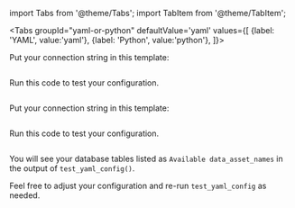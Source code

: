 import Tabs from '@theme/Tabs';
import TabItem from '@theme/TabItem';

<Tabs
  groupId="yaml-or-python"
  defaultValue='yaml'
  values={[
  {label: 'YAML', value:'yaml'},
  {label: 'Python', value:'python'},
  ]}>

<TabItem value="yaml">

Put your connection string in this template:

```yaml name="docs/docusaurus/docs/snippets/redshift_yaml_example.py datasource config"
```

Run this code to test your configuration.

```python name="docs/docusaurus/docs/snippets/redshift_yaml_example.py test datasource config"
```
</TabItem>

<TabItem value="python">

Put your connection string in this template:

```python name="docs/docusaurus/docs/snippets/redshift_python_example.py datasource config"
```

Run this code to test your configuration.

```python name="docs/docusaurus/docs/snippets/redshift_python_example.py test datasource config"
```

</TabItem>

</Tabs>

You will see your database tables listed as `Available data_asset_names` in the output of `test_yaml_config()`.

Feel free to adjust your configuration and re-run `test_yaml_config` as needed.